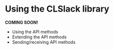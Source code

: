 Using the CLSlack library
=========================

**COMING SOON!**

* Using the API methods
* Extending the API methods
* Sending/receiving API methods
